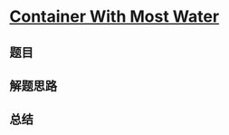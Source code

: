# [Container With Most Water](https://leetcode.com/problems/container-with-most-water/)

## 题目


## 解题思路


## 总结


